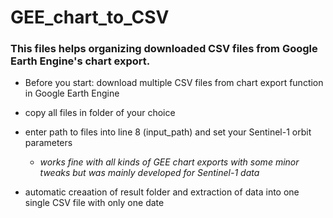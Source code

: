 # GEE_chart_to_CSV

### This files helps organizing downloaded CSV files from Google Earth Engine's chart export.

* Before you start: download multiple CSV files from chart export function in Google Earth Engine 


* copy all files in folder of your choice 
* enter path to files into line 8 (input_path) and set your Sentinel-1 orbit parameters
    * _works fine with all kinds of GEE chart exports with some minor tweaks but was mainly developed for Sentinel-1 data_
* automatic creaation of result folder and extraction of data into one single CSV file with only one date